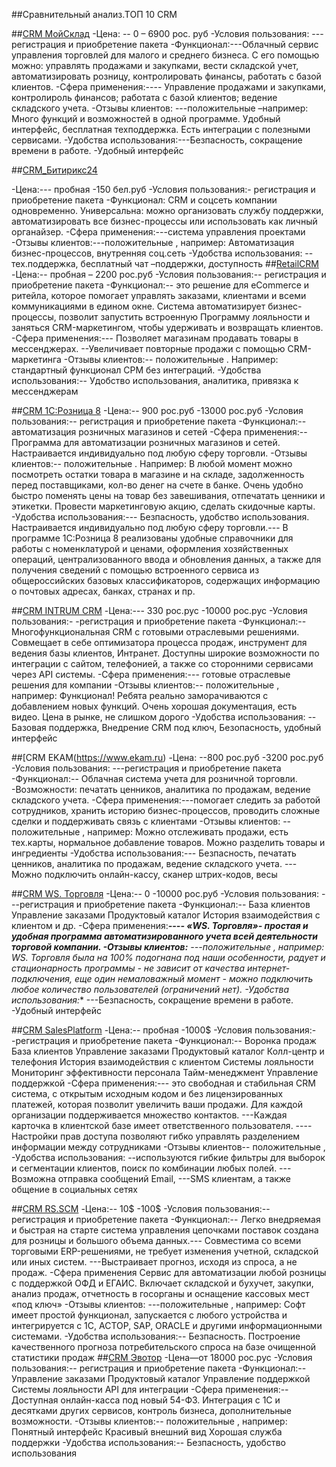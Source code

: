 ##Сравнительный анализ.ТОП 10 CRM

##[CRM  МойСклад](https://crmindex.ru)
-Цена: -- 0 – 6900 рос. руб
-Условия пользования: ---регистрация и приобретение пакета
-Функционал:---Облачный сервис управления торговлей для малого и среднего бизнеса. С его помощью можно: управлять продажами и закупками, вести складской учет, автоматизировать розницу, контролировать финансы, работать с базой клиентов.
-Сфера применения:---- Управление продажами и закупками,
контролироль финансов;
работата с базой клиентов;
ведение складского учета.
-Отзывы клиентов: ---положительные –например: Много функций и возможностей в одной программе. Удобный интерфейс, бесплатная техподдержка. Есть интеграции с полезными сервисами.
-Удобства использования:---Безпасность, сокращение времени в работе.
-Удобный интерфейc

##[CRM_Битирикс24](https://www.bitrix24.by )

-Цена:--- пробная -150 бел.руб
-Условия пользования:- регистрация и приобретение пакета
-Функционал:  CRM и соцсеть компании одновременно. Универсальна: можно организовать службу поддержки, автоматизировать все бизнес-процессы или использовать как личный органайзер. 
-Сфера применения:---система управления проектами
-Отзывы клиентов:---положительные , например: Автоматизация бизнес-процессов, внутренняя соц.сеть
-Удобства использования: -- тех.поддержка, бесплатный чат –поддержки, доступность 
##[RetailCRM](https://www.retailcrm.ru)
-Цена:-- пробная – 2200 рос.руб
-Условия пользования:-- регистрация и приобретение пакета
-Функционал:-- это решение для eCommerce и ритейла, которое помогает управлять заказами, клиентами и всеми коммуникациями в едином окне. Система автоматизирует бизнес-процессы, позволит запустить встроенную Программу лояльности и заняться CRM-маркетингом, чтобы удерживать и возвращать клиентов.
-Сфера применения:---  Позволяет магазинам продавать товары в мессенджерах. --Увеличивает повторные продажи с помощью CRM-маркетинга
-Отзывы клиентов:-- положительные . Например: стандартный функционал СРМ без интеграций.
-Удобства использования:-- Удобство использования, аналитика, привязка к мессенджерам 

##[CRM 1С:Розница 8](https://torg.1c.ru)
-Цена:-- 900 рос.руб  -13000 рос.руб
-Условия пользования:-- регистрация и приобретение пакета
-Функционал:-- автоматизация розничных магазинов и сетей
-Сфера применения:--  Программа для автоматизации розничных магазинов и сетей. Настраивается индивидуально под любую сферу торговли.
-Отзывы клиентов:-- положительные . Например: В любой момент можно посмотреть остатки товара в магазине и на складе, задолженность перед поставщиками, кол-во денег на счете в банке. Очень удобно быстро поменять цены на товар без завешивания, отпечатать ценники и этикетки. Провести маркетинговую акцию, сделать скидочные карты.
-Удобства использования:--- Безпасность, удобство использования. Настраивается индивидуально под любую сферу торговли.--- В программе 1С:Розница 8 реализованы удобные справочники для работы с номенклатурой и ценами, оформления хозяйственных операций, централизованного ввода и обновления данных, а также для получения сведений с помощью встроенного сервиса из общероссийских базовых классификаторов, содержащих информацию о почтовых адресах, банках, странах и пр.

##[CRM INTRUM CRM]( https://crmindex.ru/)
-Цена:--- 330 рос.рус -10000 рос.рус
-Условия пользования:- -регистрация и приобретение пакета
-Функционал:-- Многофункциональная CRM с готовыми отраслевыми решениями. Совмещает в себе оптимизатора процесса продаж, инструмент для ведения базы клиентов, Интранет. Доступны широкие возможности по интеграции с сайтом, телефонией, а также со сторонними сервисами через API системы.
-Сфера применения:---  готовые отраслевые решения для компании
-Отзывы клиентов:-- положительные , например: Функционал! Ребята реально заморачиваются с добавлением новых функций. Очень хорошая документация, есть видео. Цена в рынке, не слишком дорого
-Удобства использования: --Базовая поддержка, Внедрение CRM под ключ, Безопасность, удобный интерфейс 

##[CRM EKAM(https://www.ekam.ru)
-Цена: --800 рос.руб  -3200 рос.руб
-Условия пользования: ---регистрация и приобретение пакета
-Функционал:-- Облачная система учета для розничной торговли.
-Возможности: печатать ценников, аналитика по продажам, ведение складского учета. 
-Сфера применения:---помогает следить за работой сотрудников, хранить историю бизнес-процессов, проводить сложные сделки и поддерживать связь с клиентами
-Отзывы клиентов: --положительные , например: Можно отслеживать продажи, есть тех.карты, нормальное добавление товаров. Можно разделить товары и ингредиенты
-Удобства использования:--- Безпасность, печатать ценников, аналитика по продажам, ведение складского учета. ---Можно подключить онлайн-кассу, сканер штрих-кодов, весы




##[CRM  WS. Торговля](http://wfsys.ru/)
-Цена:-- 0 -10000 рос.руб
-Условия пользования: ---регистрация и приобретение пакета
-Функционал:--   База клиентов  Управление заказами  Продуктовый каталог  История взаимодействия с клиентом и др.
-Сфера применения:***---- «WS. Торговля»- простая и удобная программа автоматизированного учета всей деятельности торговой компании.
-Отзывы клиентов:** ---положительные , например: WS. Торговля была на 100% подогнана под наши особенности, радует и стационарность программы - не зависит от качества интернет-подключения, еще один немаловажный момент - можно подключить любое количество пользователей (ограничений нет).
-Удобства использования:** ---Безпасность, сокращение времени в работе.
-Удобный интерфейc

##[CRM SalesPlatform](https://salesplatform.ru/)
-Цена:-- пробная -1000$
-Условия пользования:- -регистрация и приобретение пакета
-Функционал:--   Воронка продаж  База клиентов  Управление заказами  Продуктовый каталог  Колл-центр и телефония  История взаимодействия с клиентом  Системы лояльности  Мониторинг эффективности персонала  Тайм-менеджмент  Управление поддержкой
-Сфера применения:---  это свободная и стабильная CRM система, с открытым исходным кодом и без лицензированных платежей, которая позволит увеличить ваши продажи. Для каждой организации поддерживается множество контактов. ---Каждая карточка в клиентской базе имеет ответственного пользователя. ----Настройки прав доступа позволяют гибко управлять разделением информации между сотрудниками
-Отзывы клиентов-- положительные , 
-Удобства использования: --используются гибкие фильтры для выборок и сегментации клиентов, поиск по комбинации любых полей. ---Возможна отправка сообщений Email, ---SMS клиентам, а также общение в социальных сетях

##[CRM RS.SCM](https://retailscm.ru)
-Цена:-- 10$ -100$
-Условия пользования:-- регистрация и приобретение пакета
-Функционал:-- Легко внедряемая и быстрая на старте система управления цепочками поставок создана для розницы и большого объема данных.--- Совместима со всеми торговыми ERP-решениями, не требует изменения учетной, складской или иных систем. ---Выстраивает прогноз, исходя из спроса, а не продаж.
-Сфера применения  Сервис для автоматизации любой розницы с поддержкой ОФД и ЕГАИС. Включает складской и бухучет, закупки, анализ продаж, отчетность в госорганы и оснащение кассовых мест «под ключ»
-Отзывы клиентов: ---положительные , например: Софт имеет простой функционал, запускается с любого устройства и интегрируется с 1С, АСТОР, SAP, ORACLE и другими информационными системами.
-Удобства использования:-- Безпасность. Построение качественного прогноза потребительского спроса на базе очищенной статистики продаж
##[CRM Эвотор]( https://evotor.ru)
-Цена—от 18000 рос.рус
-Условия пользования:-- регистрация и приобретение пакета
-Функционал:--   Управление заказами  Продуктовый каталог Управление поддержкой  Системы лояльности  API для интеграции
-Сфера применения:-- Доступная онлайн-касса под новый 54-ФЗ. Интеграция с 1С и десятками других сервисов, контроль бизнеса, дополнительные возможности.
-Отзывы клиентов:-- положительные , например: Понятный интерфейс Красивый внешний вид Хорошая служба поддержки
-Удобства использования:-- Безпасность, удобство использования

	


